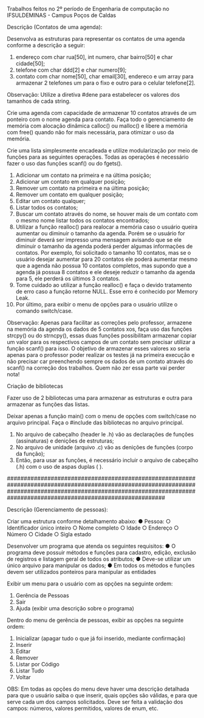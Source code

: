 Trabalhos feitos no 2º período de Engenharia de computação no IFSULDEMINAS - Campus Poços de Caldas

Descrição (Contatos de uma agenda):

Desenvolva as estruturas para representar os contatos de uma agenda conforme a descrição a seguir:
1. endereço com char rua[50], int numero, char bairro[50] e char cidade[50];
2. telefone com char ddd[2] e char numero[9];
3. contato com char nome[50], char email[30], endereco e um array para armazenar 2 telefones um para o fixo e outro para o celular telefone[2].

Observação: Utilize a diretiva #dene para estabelecer os valores dos tamanhos de cada string.

Crie uma agenda com capacidade de armazenar 10 contatos através de um ponteiro com o nome agenda para contato. Faça todo o gerenciamento de memória com alocação dinâmica calloc() ou malloc() e libere a memória com free() quando não for mais necessária, para otimizar o uso da memória.

Crie uma lista simplesmente encadeada e utilize modularização por meio de funções para as seguintes operações. Todas as operações é necessário fazer o uso das funções scanf() ou do fgets().

1. Adicionar um contato na primeira e na última posição;
2. Adicionar um contato em qualquer posição;
3. Remover um contato na primeira e na última posição;
4. Remover um contato em qualquer posição;
5. Editar um contato qualquer;
6. Listar todos os contatos;
7. Buscar um contato através do nome, se houver mais de um contato com o mesmo nome listar todos os contatos encontrados;
8. Utilizar a função realloc() para realocar a memória caso o usuário queira aumentar ou diminuir o tamanho da agenda. Porém se o usuário for diminuir deverá ser impresso uma mensagem avisando que se ele diminuir o tamanho da agenda poderá perder algumas informações de contatos. Por exemplo, foi solicitado o tamanho 10 contatos, mas se o usuário desejar aumentar para 20 contatos ele poderá aumentar mesmo que a agenda não possua 10 contatos completos, mas supondo que a agenda já possua 8 contatos e ele deseje reduzir o tamanho da agenda para 5, ele perderá os últimos 3 contatos.
9. Tome cuidado ao utilizar a função realloc() e faça o devido tratamento de erro caso a função retorne NULL. Esse erro é conhecido por Memory Leak.
10. Por último, para exibir o menu de opções para o usuário utilize o comando switch/case.

Observação: Apenas para facilitar as correções pelo professor, armazene na memória da agenda os dados de 5 contatos xos, faça uso das funções strcpy() ou do strncpy(), essas duas funções possibilitam armazenar copiar um valor para os respectivos campos de um contato sem precisar utilizar a função scanf() para isso. O
objetivo de armazenar esses valores xo seria apenas para o professor poder realizar os testes já na primeira execução e não precisar car preenchendo sempre os dados de um contato através do scanf() na correção dos trabalhos. Quem não zer essa parte vai perder nota!

Criação de bibliotecas

Fazer uso de 2 bibliotecas uma para armazenar as estruturas e outra para armazenar as funções das listas.

Deixar apenas a função main() com o menu de opções com switch/case no arquivo principal. Faça o #include das bibliotecas no arquivo principal.

1. No arquivo de cabeçalho (header le .h) vão as declarações de funções (assinaturas) e denições de estruturas;
2. No arquivo de unidade (arquivo .c) vão as denições de funções (corpo da função);
3. Então, para usar as funções, é necessário incluir o arquivo de cabeçalho (.h) com o uso de aspas duplas
( ).

#######################################################################################################################################################################################################################

Descrição (Gerenciamento de pessoas):

Criar uma estrutura conforme detalhamento abaixo:
● Pessoa:
○ Identificador único inteiro
○ Nome completo
○ Idade
○ Endereço
○ Número
○ Cidade
○ Sigla estado

Desenvolver um programa que atenda os seguintes requisitos:
● O programa deve possuir métodos e funções para cadastro, edição, exclusão de registros e listagem geral de todos os atributos;
● Deve-se utilizar um único arquivo para manipular os dados;
● Em todos os métodos e funções devem ser utilizados ponteiros para manipular as entidades

Exibir um menu para o usuário com as opções na seguinte ordem:
1. Gerência de Pessoas
2. Sair
3. Ajuda (exibir uma descrição sobre o programa)

Dentro do menu de gerência de pessoas, exibir as opções na seguinte ordem:
1. Inicializar (apagar tudo o que já foi inserido, mediante confirmação)
2. Inserir
3. Editar
4. Remover
5. Listar por Código
6. Listar Tudo
7. Voltar

OBS: Em todas as opções do menu deve haver uma descrição detalhada para que o usuário saiba o que inserir,
quais opções são válidas, e para que serve cada um dos campos solicitados. Deve ser feita a validação dos
campos: números, valores permitidos, valores de enum, etc.
